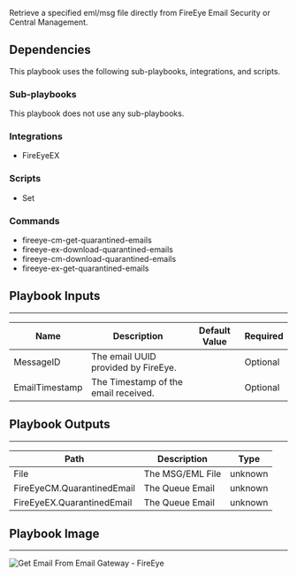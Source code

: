 Retrieve a specified eml/msg file directly from FireEye Email Security or Central Management.

## Dependencies
This playbook uses the following sub-playbooks, integrations, and scripts.

### Sub-playbooks
This playbook does not use any sub-playbooks.

### Integrations
* FireEyeEX

### Scripts
* Set

### Commands
* fireeye-cm-get-quarantined-emails
* fireeye-ex-download-quarantined-emails
* fireeye-cm-download-quarantined-emails
* fireeye-ex-get-quarantined-emails

## Playbook Inputs
---

| **Name** | **Description** | **Default Value** | **Required** |
| --- | --- | --- | --- |
| MessageID | The email UUID provided by FireEye. |  | Optional |
| EmailTimestamp | The Timestamp of the email received.<br/> |  | Optional |

## Playbook Outputs
---

| **Path** | **Description** | **Type** |
| --- | --- | --- |
| File | The MSG/EML File | unknown |
| FireEyeCM.QuarantinedEmail | The Queue Email | unknown |
| FireEyeEX.QuarantinedEmail | The Queue Email | unknown |

## Playbook Image
---
![Get Email From Email Gateway - FireEye](https://raw.githubusercontent.com/cvescan/cvescan/5153dd815b5288877b560e3fdcc3d9ab28cda57e/Packs/FireEyeEX/doc_files/Get_Email_From_Email_Gateway_-_FireEye.png)